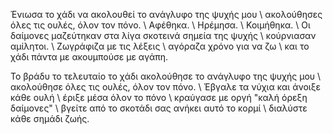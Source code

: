 Ένιωσα το χάδι να ακολουθεί το ανάγλυφο της ψυχής μου \\
ακολούθησες όλες τις ουλές, όλον τον πόνο. \\
Αφέθηκα. \\
Ηρέμησα. \\
Κοιμήθηκα. \\
Οι δαίμονες μαζεύτηκαν στα λίγα σκοτεινά σημεία της ψυχής \\
κούρνιασαν αμίλητοι. \\
Ζωγράφιζα με τις λέξεις \\
αγόραζα χρόνο για να ζω \\
και το χάδι πάντα με ακουμπούσε με αγάπη.

Το βράδυ το τελευταίο το χάδι ακολούθησε το ανάγλυφο της ψυχής μου \\
ακολούθησε όλες τις ουλές, όλον τον πόνο. \\
Έβγαλε τα νύχια και άνοιξε κάθε ουλή \\
έριξε μέσα όλον το πόνο \\
κραύγασε με οργή "καλή όρεξη δαίμονες" \\
βγείτε από το σκοτάδι σας ανήκει αυτό το κορμί \\
διαλύστε κάθε σημάδι ζωής.

